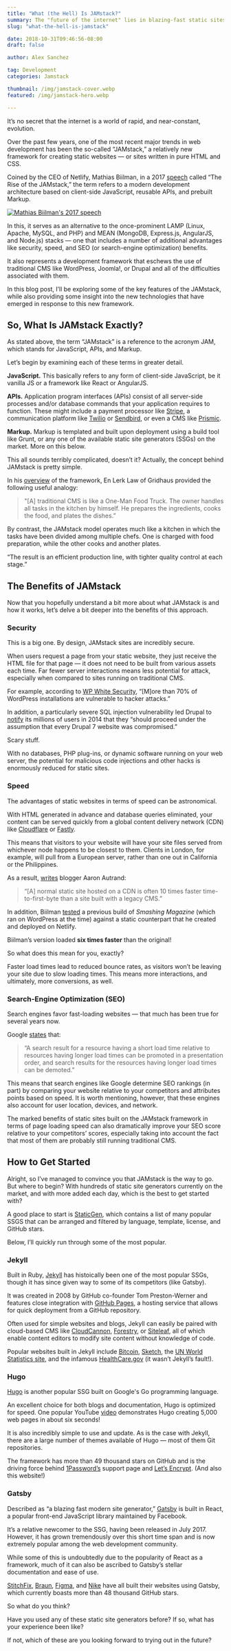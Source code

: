 ```yaml
---
title: "What (the Hell) Is JAMstack?"
summary: The "future of the internet" lies in blazing-fast static sites powered by client-side JavaScript, APIs, and Markup.
slug: "what-the-hell-is-jamstack"

date: 2018-10-31T09:46:56-08:00
draft: false

author: Alex Sanchez

tag: Development
categories: Jamstack

thumbnail: /img/jamstack-cover.webp
featured: /img/jamstack-hero.webp

---
```


It’s no secret that the internet is a world of rapid, and near-constant, evolution.

Over the past few years, one of the most recent major trends in web development has been the so-called “JAMstack,” a relatively new framework for creating static websites — or sites written in pure HTML and CSS.

Coined by the CEO of Netlify, Mathias Biilman, in a 2017 [speech](https://www.youtube.com/watch?v=IbNvjNtL1Oo) called “The Rise of the JAMstack,” the term refers to a modern development architecture based on client-side JavaScript, reusable APIs, and prebuilt Markup.

[![Mathias Biilman's 2017 speech](https://img.youtube.com/vi/uWTMEDEPw8c/0.jpg)](https://www.youtube.com/watch?v=uWTMEDEPw8c)

In this, it serves as an alternative to the once-prominent LAMP (Linux, Apache, MySQL, and PHP) and MEAN (MongoDB, Express.js, AngularJS, and Node.js) stacks — one that includes a number of additional advantages like security, speed, and SEO (or search-engine optimization) benefits.

It also represents a development framework that eschews the use of traditional CMS like WordPress, Joomla!, or Drupal and all of the difficulties associated with them.

In this blog post, I’ll be exploring some of the key features of the JAMstack, while also providing some insight into the new technologies that have emerged in response to this new framework.

## So, What Is JAMstack Exactly?

As stated above, the term “JAMstack” is a reference to the acronym JAM, which stands for JavaScript, APIs, and Markup.

Let’s begin by examining each of these terms in greater detail.

**JavaScript.** This basically refers to any form of client-side JavaScript, be it vanilla JS or a framework like React or AngularJS.

**APIs.** Application program interfaces (APIs) consist of all server-side processes and/or database commands that your application requires to function. These might include a payment processor like [Stripe](https://stripe.com), a communication platform like [Twilio](https://twilio.com) or [Sendbird](https://sendbird.com), or even a CMS like [Prismic](https://prismic.io).

**Markup.** Markup is templated and built upon deployment using a build tool like Grunt, or any one of the available static site generators (SSGs) on the market. More on this below.

This all sounds terribly complicated, doesn’t it? Actually, the concept behind JAMstack is pretty simple.

In his [overview](https://www.gridhaus.com/blog/jamstack-modern-web-architecture-in-digestible-terms) of the framework, En Lerk Law of Gridhaus provided the following useful analogy:

> "[A] traditional CMS is like a One-Man Food Truck. The owner handles all tasks in the kitchen by himself. He prepares the ingredients, cooks the food, and plates the dishes.”

By contrast, the JAMstack model operates much like a kitchen in which the tasks have been divided among multiple chefs. One is charged with food preparation, while the other cooks and another plates.

“The result is an efficient production line, with tighter quality control at each stage.”

## The Benefits of JAMstack

Now that you hopefully understand a bit more about what JAMstack is and how it works, let’s delve a bit deeper into the benefits of this approach.

### Security

This is a big one. By design, JAMstack sites are incredibly secure.

When users request a page from your static website, they just receive the HTML file for that page — it does not need to be built from various assets each time. Far fewer server interactions means less potential for attack, especially when compared to sites running on traditional CMS.

For example, according to [WP White Security](https://www.wpwhitesecurity.com/statistics-70-percent-wordpress-installations-vulnerable/), “[M]ore than 70% of WordPress installations are vulnerable to hacker attacks.”

In addition, a particularly severe SQL injection vulnerability led Drupal to [notify](https://blog.sucuri.net/2014/10/drupal-warns-every-drupal-7-website-was-compromised-unless-patched.html) its millions of users in 2014 that they “should proceed under the assumption that every Drupal 7 website was compromised.”

Scary stuff.

With no databases, PHP plug-ins, or dynamic software running on your web server, the potential for malicious code injections and other hacks is enormously reduced for static sites.

### Speed

The advantages of static websites in terms of speed can be astronomical.

With HTML generated in advance and database queries eliminated, your content can be served quickly from a global content delivery network (CDN) like [Cloudflare](https://www.cloudflare.com/) or [Fastly](https://www.fastly.com/).

This means that visitors to your website will have your site files served from whichever node happens to be closest to them. Clients in London, for example, will pull from a European server, rather than one out in California or the Philippines.

As a result, [writes](https://www.netlify.com/blog/2016/05/18/9-reasons-your-site-should-be-static/) blogger Aaron Autrand:

> “[A] normal static site hosted on a CDN is often 10 times faster time-to-first-byte than a site built with a legacy CMS.”

In addition, Biilman [tested](https://builtvisible.com/go-static-try-jamstack/) a previous build of _Smashing Magazine_ (which ran on WordPress at the time) against a static counterpart that he created and deployed on Netlify.

Biilman’s version loaded **six times faster** than the original!

So what does this mean for you, exactly?

Faster load times lead to reduced bounce rates, as visitors won’t be leaving your site due to slow loading times. This means more interactions, and ultimately, more conversions, as well.

### Search-Engine Optimization (SEO)

Search engines favor fast-loading websites — that much has been true for several years now.

Google [states](https://www.oncrawl.com/oncrawl-seo-thoughts/get-ready-speed-update-mobile/) that:

> “A search result for a resource having a short load time relative to resources having longer load times can be promoted in a presentation order, and search results for the resources having longer load times can be demoted.”

This means that search engines like Google determine SEO rankings (in part) by comparing your website relative to your competitors and attributes points based on speed. It is worth mentioning, however, that these engines also account for user location, devices, and network.

The marked benefits of static sites built on the JAMstack framework in terms of page loading speed can also dramatically improve your SEO score relative to your competitors’ scores, especially taking into account the fact that most of them are probably still running traditional CMS.

## How to Get Started

Alright, so I’ve managed to convince you that JAMstack is the way to go. But where to begin? With hundreds of static site generators currently on the market, and with more added each day, which is the best to get started with?

A good place to start is [StaticGen](https://www.staticgen.com/), which contains a list of many popular SSGS that can be arranged and filtered by language, template, license, and GitHub stars.

Below, I’ll quickly run through some of the most popular.

### Jekyll

Built in Ruby, [Jekyll](https://jekyllrb.com) has histoically been one of the most popular SSGs, though it has since given way to some of its competitors (like Gatsby).

It was created in 2008 by GitHub co-founder Tom Preston-Werner and features close integration with [GitHub Pages](https://pages.github.com/), a hosting service that allows for quick deployment from a GitHub repository.

Often used for simple websites and blogs, Jekyll can easily be paired with cloud-based CMS like [CloudCannon](https://cloudcannon.com), [Forestry](https://forestry.io), or [Siteleaf](https:siteleaf.com), all of which enable content editors to modify site content without knowledge of code.

Popular websites built in Jekyll include [Bitcoin](https://bitcoin.org), [Sketch](https://sketch.com), the [UN World Statistics site](https://unstats.un.org), and the infamous [HealthCare.gov](https://healthcare.gov) (it wasn’t Jekyll’s fault!).

### Hugo

[Hugo](https://gohugo.io) is another popular SSG built on Google's Go programming language.

An excellent choice for both blogs and documentation, Hugo is optimized for speed. One popular YouTube [video](https://www.youtube.com/watch?v=CdiDYZ51a2o) demonstrates Hugo creating 5,000 web pages in about six seconds!

It is also incredibly simple to use and update. As is the case with Jekyll, there are a large number of themes available of Hugo — most of them Git repositories.

The framework has more than 49 thousand stars on GitHub and is the driving force behind [1Password’s](https://support.1password.com) support page and [Let’s Encrypt](https://letsencrypt.org). (And also this website!)

### Gatsby

Described as “a blazing fast modern site generator,” [Gatsby](http://gatsbyjs.org) is built in React, a popular front-end JavaScript library maintained by Facebook.

It’s a relative newcomer to the SSG, having been released in July 2017. However, it has grown tremendously over this short time span and is now extremely popular among the web development community.

While some of this is undoubtedly due to the popularity of React as a framework, much of it can also be ascribed to Gatsby’s stellar documentation and ease of use.

[StitchFix](https://stitchfix.com), [Braun](https://us.braun.com), [Figma](https://figma.com), and [Nike](https://nike.com) have all built their websites using Gatsby, which currently boasts more than 48 thousand GitHub stars.

So what do you think?

Have you used any of these static site generators before? If so, what has your experience been like?

If not, which of these are you looking forward to trying out in the future?
